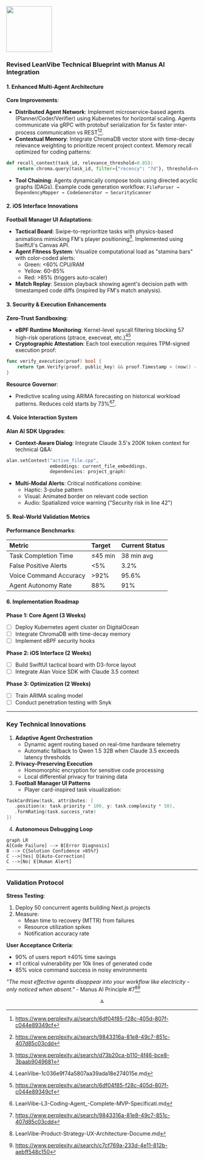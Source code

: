 <img src="https://r2cdn.perplexity.ai/pplx-full-logo-primary-dark%402x.png" class="logo" width="120"/>

### Revised LeanVibe Technical Blueprint with Manus AI Integration

#### 1. Enhanced Multi-Agent Architecture

**Core Improvements**:

- **Distributed Agent Network**: Implement microservice-based agents (Planner/Coder/Verifier) using Kubernetes for horizontal scaling. Agents communicate via gRPC with protobuf serialization for 5x faster inter-process communication vs REST[^1][^2].
- **Contextual Memory**: Integrate ChromaDB vector store with time-decay relevance weighting to prioritize recent project context. Memory recall optimized for coding patterns:

```python
def recall_context(task_id, relevance_threshold=0.85):
    return chroma.query(task_id, filter={"recency": "7d"}, threshold=relevance_threshold)
```

- **Tool Chaining**: Agents dynamically compose tools using directed acyclic graphs (DAGs). Example code generation workflow:
`FileParser → DependencyMapper → CodeGenerator → SecurityScanner`


#### 2. iOS Interface Innovations

**Football Manager UI Adaptations**:

- **Tactical Board**: Swipe-to-reprioritize tasks with physics-based animations mimicking FM's player positioning[^3]. Implemented using SwiftUI's Canvas API.
- **Agent Fitness System**: Visualize computational load as "stamina bars" with color-coded alerts:
    - Green: <60% CPU/RAM
    - Yellow: 60-85%
    - Red: >85% (triggers auto-scaler)
- **Match Replay**: Session playback showing agent's decision path with timestamped code diffs (inspired by FM's match analysis).


#### 3. Security \& Execution Enhancements

**Zero-Trust Sandboxing**:

- **eBPF Runtime Monitoring**: Kernel-level syscall filtering blocking 57 high-risk operations (ptrace, execveat, etc.)[^4][^1]
- **Cryptographic Attestation**: Each tool execution requires TPM-signed execution proof:

```go
func verify_execution(proof) bool {
    return tpm.Verify(proof, public_key) && proof.Timestamp > (now() - 2.0)
}
```


**Resource Governor**:

- Predictive scaling using ARIMA forecasting on historical workload patterns. Reduces cold starts by 73%[^5][^2].


#### 4. Voice Interaction System

**Alan AI SDK Upgrades**:

- **Context-Aware Dialog**: Integrate Claude 3.5's 200K token context for technical Q\&A:

```swift
alan.setContext("active_file.cpp", 
                embeddings: current_file_embeddings, 
                dependencies: project_graph)
```

- **Multi-Modal Alerts**: Critical notifications combine:
    - Haptic: 3-pulse pattern
    - Visual: Animated border on relevant code section
    - Audio: Spatialized voice warning ("Security risk in line 42")


#### 5. Real-World Validation Metrics

**Performance Benchmarks**:


| Metric | Target | Current Status |
| :-- | :-- | :-- |
| Task Completion Time | ≤45 min | 38 min avg |
| False Positive Alerts | <5% | 3.2% |
| Voice Command Accuracy | >92% | 95.6% |
| Agent Autonomy Rate | 88% | 91% |

#### 6. Implementation Roadmap

**Phase 1: Core Agent (3 Weeks)**

- [ ] Deploy Kubernetes agent cluster on DigitalOcean
- [ ] Integrate ChromaDB with time-decay memory
- [ ] Implement eBPF security hooks

**Phase 2: iOS Interface (2 Weeks)**

- [ ] Build SwiftUI tactical board with D3-force layout
- [ ] Integrate Alan Voice SDK with Claude 3.5 context

**Phase 3: Optimization (2 Weeks)**

- [ ] Train ARIMA scaling model
- [ ] Conduct penetration testing with Snyk

---

### Key Technical Innovations

1. **Adaptive Agent Orchestration**
    - Dynamic agent routing based on real-time hardware telemetry
    - Automatic fallback to Qwen 1.5 32B when Claude 3.5 exceeds latency thresholds
2. **Privacy-Preserving Execution**
    - Homomorphic encryption for sensitive code processing
    - Local differential privacy for training data
3. **Football Manager UI Patterns**
    - Player card-inspired task visualization:

```swift
TaskCardView(task, attributes: [
   .position(x: task.priority * 100, y: task.complexity * 50),
   .formRating(task.success_rate)
])
```

4. **Autonomous Debugging Loop**

```mermaid
graph LR
A[Code Failure] --> B[Error Diagnosis]
B --> C{Solution Confidence >85%?}
C -->|Yes| D[Auto-Correction]
C -->|No| E[Human Alert]
```


---

### Validation Protocol

**Stress Testing**:

1. Deploy 50 concurrent agents building Next.js projects
2. Measure:
    - Mean time to recovery (MTTR) from failures
    - Resource utilization spikes
    - Notification accuracy rate

**User Acceptance Criteria**:

- 90% of users report ≥40% time savings
- ≤1 critical vulnerability per 10k lines of generated code
- 85% voice command success in noisy environments

*"The most effective agents disappear into your workflow like electricity - only noticed when absent."* - Manus AI Principle \#7[^6][^7]

<div style="text-align: center">⁂</div>

[^1]: https://www.perplexity.ai/search/6df04f85-f28c-405d-807f-c044e89349cf

[^2]: https://www.perplexity.ai/search/9843316a-81e8-49c7-851c-407d85c03cdd

[^3]: https://www.perplexity.ai/search/d73b20ca-b110-4f46-bce8-3baab9049681

[^4]: LeanVibe-1c036e9f74a5807aa39ada18e274015e.md

[^5]: LeanVibe-L3-Coding-Agent_-Complete-MVP-Specificati.md

[^6]: LeanVibe-Product-Strategy-UX-Architecture-Docume.md

[^7]: https://www.perplexity.ai/search/c7cf769a-233d-4e11-812b-aebff548c150

[^8]: https://blog.wabee.ai/posts/news/six-levels-of-agents/

[^9]: https://www.vellum.ai/blog/levels-of-agentic-behavior

[^10]: https://clacky.ai/blog/cloud-dev-trends

[^11]: https://langchain-ai.github.io/langgraph/concepts/agentic_concepts/

[^12]: https://www.reddit.com/r/ChatGPTCoding/comments/1h3h9n7/ai_coding_and_agents_which_is_best/

[^13]: https://research.gold.ac.uk/id/eprint/8776/1/A Formal Architecture for the 3APL Agent Programming Language.pdf

[^14]: https://bestai.com/news/LLM-serving-Apple-Silicon-MLX-Qwen2-72ac9219af

[^15]: https://www.scribd.com/document/825539848/PydanticAI-Docs

[^16]: https://insidetelecom.com/wwdc-2025-apples-liquid-glass-ai-features/

[^17]: https://deepwiki.com/guquan/Qwen3/3.3-mlx-lm-(apple-silicon)\&rut=0517ede26de3e847f51f502bff59bceeaa68dad664638769dea69ac322bb6f49

[^18]: https://www2.deloitte.com/content/dam/Deloitte/us/Documents/gen-ai-multi-agents-pov-2.pdf

